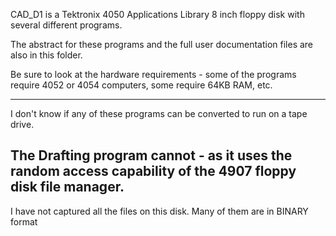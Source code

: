 CAD_D1 is a Tektronix 4050 Applications Library 8 inch floppy disk with several different programs.

The abstract for these programs and the full user documentation files are also in this folder.

Be sure to look at the hardware requirements - some of the programs require 4052 or 4054 computers, some require 64KB RAM, etc.

-------------
I don't know if any of these programs can be converted to run on a tape drive.

The Drafting program cannot - as it uses the random access capability of the 4907 floppy disk file manager.
----------------
I have not captured all the files on this disk.
Many of them are in BINARY format
